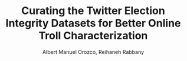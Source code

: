 ---
paperId: 8
author: Albert Manuel Orozco, Reihaneh Rabbany
publicationauthor: Orozco, A. M. et al.
title: Curating the Twitter Election Integrity Datasets for Better Online Troll Characterization
pdf: --
poster: Poster_Albert_Orozco.pdf
pitch: https://www.youtube.com/watch?v=vNsbs1YgeBE&list=PLFHvi5sdWF5X1SHRYMjy_PV5C576gxEDG&index=10&ab_channel=LatinXinAI
alt: --
type: Poster
topic: Applications
subtopic: Twitter
link: https://research.latinxinai.org/papers/neurips/2021/posters/Poster_Albert_Orozco.pdf
conference: neurips
year: 2021
tags: neurips-2021
location: Virtual
---